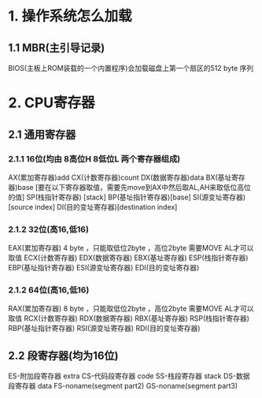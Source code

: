 # 1. 操作系统怎么加载
## 1.1 MBR(主引导记录)
 BIOS(主板上ROM装载的一个内置程序)会加载磁盘上第一个扇区的512 byte 序列


# 2. CPU寄存器
## 2.1 通用寄存器
### 2.1.1 16位(均由 8高位H 8低位L 两个寄存器组成)
AX(累加寄存器)add
CX(计数寄存器)count
DX(数据寄存器)data
BX(基址寄存器)base
[要在以下寄存器取值，需要先move到AX中然后取AL,AH来取低位高位的值]
SP(栈指针寄存器) [stack]
BP(基址指针寄存器)[base]
SI(源变址寄存器)[source index]
DI(目的变址寄存器)[destination index]

### 2.1.2 32位(高16,低16)
EAX(累加寄存器) 4 byte ，只能取低位2byte ，高位2byte 需要MOVE AL才可以取值
ECX(计数寄存器)
EDX(数据寄存器)
EBX(基址寄存器)
ESP(栈指针寄存器)
EBP(基址指针寄存器)
ESI(源变址寄存器)
EDI(目的变址寄存器)

### 2.1.2 64位(高16,低16)
RAX(累加寄存器) 8 byte ，只能取低位2byte ，高位2byte 需要MOVE AL才可以取值
RCX(计数寄存器)
RDX(数据寄存器)
RBX(基址寄存器)
RSP(栈指针寄存器)
RBP(基址指针寄存器)
RSI(源变址寄存器)
RDI(目的变址寄存器)
## 2.2 段寄存器(均为16位)
ES-附加段寄存器 extra
CS-代码段寄存器 code
SS-栈段寄存器 stack
DS-数据段寄存器 data
FS-noname(segment part2)
GS-noname(segment part3)
